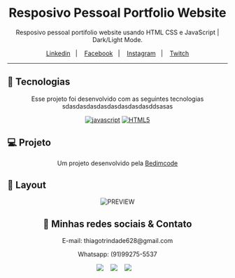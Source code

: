 <div align="center">
<h1 align="center"> Resposivo Pessoal Portfolio Website </h1>

<p>
Resposivo pessoal portifolio website usando HTML CSS e JavaScript | Dark/Light Mode.
</p>

<p align="center">
  <a href="https://www.linkedin.com/in/thiago-trindade-351892208/">Linkedin</a>&nbsp;&nbsp;&nbsp;|&nbsp;&nbsp;&nbsp;
  <a href="https://www.facebook.com/thiago.trindade.902">Facebook</a>&nbsp;&nbsp;&nbsp;|&nbsp;&nbsp;&nbsp;
  <a href="#-layout">Instagram</a>&nbsp;&nbsp;&nbsp;|&nbsp;&nbsp;&nbsp;
  <a href="#-layout">Twitch</a>
</p>

---

<div align="center">

<h2 align="left">🚀 Tecnologias </h2>

<p>Esse projeto foi desenvolvido com as seguintes tecnologias sdasdasdasdasdasdasdasdasddsasas</p>

[![javascript](https://img.shields.io/badge/JavaScript-323330?style=for-the-badge&logo=javascript&logoColor=F7DF1E)]()
 [![HTML5](https://img.shields.io/badge/HTML5-E34F26?style=for-the-badge&logo=html5&logoColor=white)]()

 <div>

<h2 align="left"> 💻 Projeto </h2>

Um projeto desenvolvido pela [Bedimcode](https://www.youtube.com/watch?v=27JtRAI3QO8)

<h2 align="left">🔖 Layout </h2>

<p align="center">
  <img alt="PREVIEW" src="https://uploaddeimagens.com.br/images/004/067/179/original/preview.png?1666192537">
</p>

<div align="center">

<h2> 📲 Minhas redes sociais & Contato </h2>

<p> E-mail: thiagotrindade628@gmail.com

Whatsapp: (91)99275-5537 
</p>
  
  [![](https://img.shields.io/badge/Facebook-1877F2?style=for-the-badge&logo=facebook&logoColor=white)](https://www.facebook.com/thiago.trindade.902/)&nbsp;&nbsp;&nbsp;
  [![](https://img.shields.io/badge/LinkedIn-0077B5?style=for-the-badge&logo=linkedin&logoColor=white)]()&nbsp;&nbsp;&nbsp;
  [![](https://img.shields.io/badge/Instagram-E4405F?style=for-the-badge&logo=instagram&logoColor=white)]()&nbsp;&nbsp;&nbsp;
  [![]()]()
 
</div>

<div>

